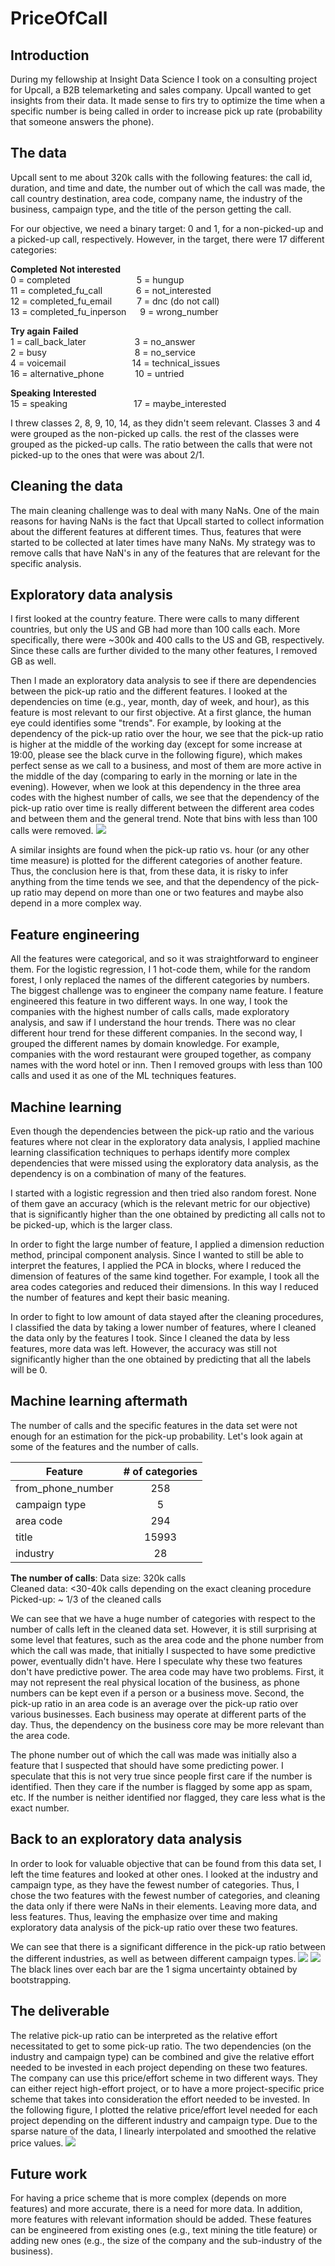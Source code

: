 # PriceOfCall


## Introduction
During my fellowship at Insight Data Science I took on a consulting project for Upcall,
a B2B telemarketing and sales company. Upcall wanted to get insights from their data. It made sense to 
firs try to optimize the time when a specific number is being called in order to increase pick up rate (probability 
that someone answers the phone).


## The data 
Upcall sent to me about 320k calls with the following features: the call id, duration, and time and date, the number out of which the call was made, the call country destination, area code, company name, the industry of the business, campaign type, and the title of the person getting the call. 

For our objective, we need a binary target: 0 and 1, for a non-picked-up and a picked-up call, respectively. However, in the target, there were 17 different categories:

**Completed**                  **Not interested**  
0 = completed  &emsp;&emsp;&emsp;&emsp;&emsp;&emsp;&emsp;   5 = hungup  
11 = completed_fu_call  &emsp;&emsp;&emsp;&nbsp;       6 = not_interested  
12 = completed_fu_email &emsp;&emsp;&nbsp;       7 = dnc (do not call)  
13 = completed_fu_inperson &emsp;    9 = wrong_number

**Try again**                  **Failed**  
1 = call_back_later  &emsp;&emsp;&emsp;&emsp;&emsp;          3 = no_answer  
2 = busy  &emsp;&emsp;&emsp;&emsp;&emsp;&emsp;&emsp;&emsp;&emsp;&ensp;    8 = no_service  
4 = voicemail   &emsp;&emsp;&emsp;&emsp;&emsp;&emsp;&emsp;          14 = technical_issues  
16 = alternative_phone &emsp;&emsp;&emsp;        10 =  untried 

**Speaking**                   **Interested**  
15 = speaking   &emsp;&emsp;&emsp;&emsp;&emsp;&emsp;&emsp;             17 = maybe_interested 

I threw classes 2, 8, 9, 10, 14, as they didn't seem relevant. Classes 3 and 4 were grouped as the non-picked up calls. the rest of the classes were grouped as the picked-up calls. The ratio between the calls that were not picked-up to the ones that were was about 2/1. 

## Cleaning the data

The main cleaning challenge was to deal with many NaNs. One of the main reasons for having NaNs is the fact that Upcall started to collect information about the different features at different times. Thus, features that were started to be collected at later times have many NaNs. My strategy was to remove calls that have NaN's in any of the features that are relevant for the specific analysis.

## Exploratory data analysis 

I first looked at the country feature. There were calls to many different countries, but only the US and GB had more than 100 calls each. More specifically, there were ~300k and 400 calls to the US and GB, respectively. Since these calls are further divided to the many other features, I removed GB as well.  

Then I made an exploratory data analysis to see if there are dependencies between the pick-up ratio and the different features. I looked at the dependencies on time (e.g., year, month, day of week, and hour), as this feature is most relevant to our first objective. At a first glance, the human eye could identifies some "trends". For example, by looking at the dependency of the pick-up ratio over the hour, we see that the pick-up ratio is higher at the middle of the working day (except for some increase at 19:00, please see the black curve in the following figure), which makes perfect sense as we call to a business, and most of them are more active in the middle of the day (comparing to early in the morning or late in the evening). However, when we look at this dependency in the three area codes with the highest number of calls, we see that the dependency of the pick-up ratio over time is really different between the different area codes and between them and the general trend. Note that bins with less than 100 calls were removed. 
![](https://github.com/Doron-L/PriceOfCall/blob/master/pickup_ratio_vs_hour_diff_area_codes_png)

A similar insights are found when the pick-up ratio vs. hour (or any other time measure) is plotted for the different categories of another feature. Thus, the conclusion here is that, from these data, it is risky to infer anything from the time tends we see, and that the dependency of the pick-up ratio may depend on more than one or two features and maybe also depend in a more complex way.

## Feature engineering

All the features were categorical, and so it was straightforward to engineer them. For the logistic regression, I 1 hot-code them, while for the random forest, I only replaced the names of the different categories by numbers. The biggest challenge was to engineer the company name feature. I feature engineered this feature in two different ways. In one way, I took the companies with the highest number of calls calls, made exploratory analysis, and saw if I understand the hour trends. There was no clear different hour trend for these different companies. In the second way, I grouped the different names by domain knowledge. For example, companies with the word restaurant were grouped together, as company names with the word hotel or inn. Then I removed groups with less than 100 calls and used it as one of the ML techniques features. 

## Machine learning
Even though the dependencies between the pick-up ratio and the various features where not clear in the exploratory data analysis, I applied machine learning classification techniques to perhaps identify more complex dependencies that were missed using the exploratory data analysis, as the dependency is on a combination of many of the features. 

I started with a logistic regression and then tried also random forest. None of them gave an accuracy (which is the relevant metric for our objective) that is significantly higher than the one obtained by predicting all calls not to be picked-up, which is the larger class.

In order to fight the large number of feature, I applied a dimension reduction method, principal component analysis. Since I wanted to still be able to interpret the features, I applied the PCA in blocks, where I reduced the dimension of features of the same kind together. For example, I took all the area codes categories and reduced their dimensions. In this way I reduced the number of features and kept their basic meaning.  

In order to fight to low amount of data stayed after the cleaning procedures, I classified the data by taking a lower number of features, where I cleaned the data only by the features I took. Since I cleaned the data by less features, more data was left. However, the accuracy was still not significantly higher than the one obtained by predicting that all the labels will be 0.


## Machine learning aftermath

The number of calls and the specific features in the data set were not enough for an estimation for the pick-up probability. Let's look again at some of the features and the number of calls.  

| Feature        | \# of categories| 
| ---------------|:--------------:| 
| from_phone_number      | 258            | 
| campaign type  | 5              | 
| area code      | 294            |  
| title          | 15993          |  
| industry       | 28             |  


**The number of calls**:
Data size: 320k calls  
Cleaned data:  <30-40k calls depending on the exact cleaning procedure  
Picked-up: ~ 1/3 of the cleaned calls  
   
We can see that we have a huge number of categories with respect to the number of calls left in the cleaned data set. However, it is still surprising at some level that features, such as the area code and the phone number from which the call was made, that initially I suspected to have some predictive power, eventually didn't have. Here I  speculate why these two features don't have predictive power. The area code may have two problems. First, it may not represent the real physical location of the business, as phone numbers can be kept even if a person or a business move. Second, the pick-up ratio in 
an area code is an average over the pick-up ratio over various businesses. Each business may operate at different parts of the day. Thus, the dependency on the business core may be more relevant than the area code.

The phone number out of which the call was made was initially also a feature that I suspected that should
have some predicting power. I speculate that this is not very true since people first care if the 
number is identified. Then they care if the number is flagged by some app as spam, etc. If the number is
neither identified nor flagged, they care less what is the exact number.

## Back to an exploratory data analysis

In order to look for valuable objective that can be found from this data set, I left the time features and looked at other ones. I looked at the industry and campaign type, as they have the fewest number of categories.  Thus, I chose the two features with the fewest number of categories, and cleaning the data only if there were NaNs in their elements. Leaving more data, and less features. Thus, leaving the emphasize over time and making exploratory data analysis of the pick-up ratio over these two features.

We can see that there is a significant difference in the pick-up ratio between the different industries, as well as between different campaign types.
![](https://github.com/Doron-L/PriceOfCall/blob/master/pickup_ratio_vs_industry_png)
![](https://github.com/Doron-L/PriceOfCall/blob/master/pickup_ratio_vs_campaign_type_png)
The black lines over each bar are the 1 sigma uncertainty obtained by bootstrapping. 

## The deliverable
The relative pick-up ratio can be interpreted as the relative effort necessitated to get to some pick-up ratio. The two dependencies (on the industry and campaign type) can be combined and give the relative effort needed to be invested in each project depending on these two features. The company can use this price/effort scheme in two different ways. They can either reject high-effort project, or to have a more project-specific price scheme that takes into consideration the effort needed to be invested. In the following figure, I plotted the relative price/effort level needed for each project depending on the different industry and campaign type. Due to the sparse nature of the data, I linearly interpolated and smoothed the relative price values.
![](https://github.com/Doron-L/PriceOfCall/blob/master/price_smoothed_vs_industry_n_campaign_type_png)

## Future work

For having a price scheme that is more complex (depends on more features) and more accurate, there is a need for more data. In addition, more features with relevant information should be added. These features can be engineered from existing ones (e.g., text mining the title feature) or adding new ones (e.g., the size of the company and the sub-industry of the business).



